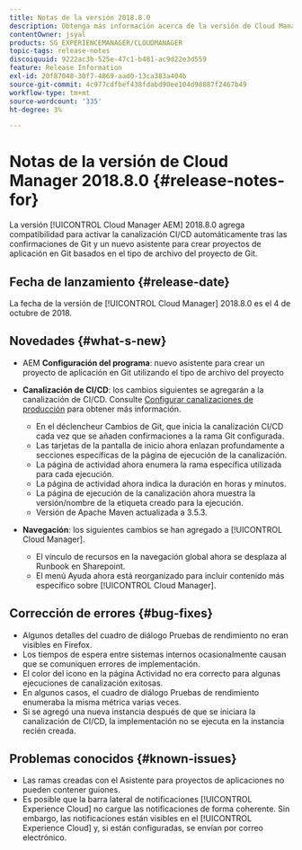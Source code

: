 ```yaml
---
title: Notas de la versión 2018.8.0
description: Obtenga más información acerca de la versión de Cloud Manager 2018.8.0.
contentOwner: jsyal
products: SG_EXPERIENCEMANAGER/CLOUDMANAGER
topic-tags: release-notes
discoiquuid: 9222ac3b-525e-47c1-b481-ac9d22e3d559
feature: Release Information
exl-id: 20f87048-30f7-4869-aad0-13ca383a404b
source-git-commit: 4c977cdfbef438fdabd90ee104d98887f2467b49
workflow-type: tm+mt
source-wordcount: '335'
ht-degree: 3%

---
```


# Notas de la versión de Cloud Manager 2018.8.0 {#release-notes-for}

La versión [!UICONTROL Cloud Manager AEM] 2018.8.0 agrega compatibilidad para activar la canalización CI/CD automáticamente tras las confirmaciones de Git y un nuevo asistente para crear proyectos de aplicación en Git basados en el tipo de archivo del proyecto de Git.

## Fecha de lanzamiento {#release-date}

La fecha de la versión de [!UICONTROL Cloud Manager] 2018.8.0 es el 4 de octubre de 2018.

## Novedades {#what-s-new}

* AEM **Configuración del programa**: nuevo asistente para crear un proyecto de aplicación en Git utilizando el tipo de archivo del proyecto

* **Canalización de CI/CD**: los cambios siguientes se agregarán a la canalización de CI/CD. Consulte [Configurar canalizaciones de producción](/help/using/production-pipelines.md) para obtener más información.

   * En el déclencheur Cambios de Git, que inicia la canalización CI/CD cada vez que se añaden confirmaciones a la rama Git configurada.
   * Las tarjetas de la pantalla de inicio ahora enlazan profundamente a secciones específicas de la página de ejecución de la canalización.
   * La página de actividad ahora enumera la rama específica utilizada para cada ejecución.
   * La página de actividad ahora indica la duración en horas y minutos.
   * La página de ejecución de la canalización ahora muestra la versión/nombre de la etiqueta creado para la ejecución.
   * Versión de Apache Maven actualizada a 3.5.3.

* **Navegación**: los siguientes cambios se han agregado a [!UICONTROL Cloud Manager].

   * El vínculo de recursos en la navegación global ahora se desplaza al Runbook en Sharepoint.
   * El menú Ayuda ahora está reorganizado para incluir contenido más específico sobre [!UICONTROL Cloud Manager].

## Corrección de errores {#bug-fixes}

* Algunos detalles del cuadro de diálogo Pruebas de rendimiento no eran visibles en Firefox.
* Los tiempos de espera entre sistemas internos ocasionalmente causan que se comuniquen errores de implementación.
* El color del icono en la página Actividad no era correcto para algunas ejecuciones de canalización exitosas.
* En algunos casos, el cuadro de diálogo Pruebas de rendimiento enumeraba la misma métrica varias veces.
* Si se agregó una nueva instancia después de que se iniciara la canalización de CI/CD, la implementación no se ejecuta en la instancia recién creada.

## Problemas conocidos {#known-issues}

* Las ramas creadas con el Asistente para proyectos de aplicaciones no pueden contener guiones.
* Es posible que la barra lateral de notificaciones [!UICONTROL Experience Cloud] no cargue las notificaciones de forma coherente. Sin embargo, las notificaciones están visibles en el [!UICONTROL Experience Cloud] y, si están configuradas, se envían por correo electrónico.
